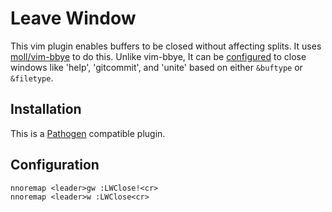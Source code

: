 # Leave Window

This vim plugin enables buffers to be closed without affecting splits.  It uses
[moll/vim-bbye] to do this.  Unlike vim-bbye, It can be [configured] to close
windows like 'help', 'gitcommit', and 'unite' based on either `&buftype` or
`&filetype`.

## Installation

This is a [Pathogen] compatible plugin.

## Configuration

```vim
nnoremap <leader>gw :LWClose!<cr>
nnoremap <leader>w :LWClose<cr>
```

[moll/vim-bbye]:https://github.com/moll/vim-bbye
[Pathogen]:http://github.com/tpope/vim-pathogen
[configured]:doc/leave_window.txt
